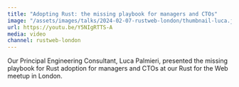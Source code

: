 ```yaml
---
title: "Adopting Rust: the missing playbook for managers and CTOs"
image: "/assets/images/talks/2024-02-07-rustweb-london/thumbnail-luca.jpg"
url: https://youtu.be/Y5NIgRTTS-A
media: video
channel: rustweb-london
---
```


Our Principal Engineering Consultant, Luca Palmieri, presented the missing playbook
for Rust adoption for managers and CTOs at our Rust for the Web meetup in London.
